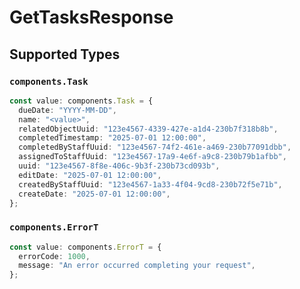 # GetTasksResponse


## Supported Types

### `components.Task`

```typescript
const value: components.Task = {
  dueDate: "YYYY-MM-DD",
  name: "<value>",
  relatedObjectUuid: "123e4567-4339-427e-a1d4-230b7f318b8b",
  completedTimestamp: "2025-07-01 12:00:00",
  completedByStaffUuid: "123e4567-74f2-461e-a469-230b77091dbb",
  assignedToStaffUuid: "123e4567-17a9-4e6f-a9c8-230b79b1afbb",
  uuid: "123e4567-8f8e-406c-9b3f-230b73cd093b",
  editDate: "2025-07-01 12:00:00",
  createdByStaffUuid: "123e4567-1a33-4f04-9cd8-230b72f5e71b",
  createDate: "2025-07-01 12:00:00",
};
```

### `components.ErrorT`

```typescript
const value: components.ErrorT = {
  errorCode: 1000,
  message: "An error occurred completing your request",
};
```

